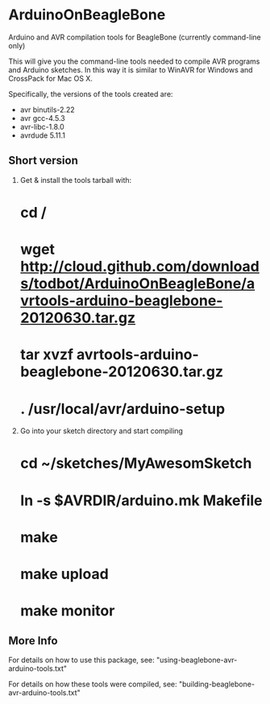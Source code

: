 ArduinoOnBeagleBone
===================

Arduino and AVR compilation tools for BeagleBone (currently command-line only)

This will give you the command-line tools needed to compile AVR programs
and Arduino sketches.  In this way it is similar to WinAVR for Windows and 
CrossPack for Mac OS X.

Specifically, the versions of the tools created are:
- avr binutils-2.22
- avr gcc-4.5.3
- avr-libc-1.8.0 
- avrdude 5.11.1


Short version
-------------

1. Get & install the tools tarball with:
    # cd /
    # wget http://cloud.github.com/downloads/todbot/ArduinoOnBeagleBone/avrtools-arduino-beaglebone-20120630.tar.gz
    # tar xvzf avrtools-arduino-beaglebone-20120630.tar.gz
    # . /usr/local/avr/arduino-setup

2. Go into your sketch directory and start compiling
    # cd ~/sketches/MyAwesomSketch
    # ln -s $AVRDIR/arduino.mk Makefile
    # make
    # make upload
    # make monitor


More Info
---------

For details on how to use this package, see:
 "using-beaglebone-avr-arduino-tools.txt"

For details on how these tools were compiled, see:
  "building-beaglebone-avr-arduino-tools.txt"



